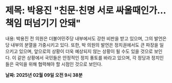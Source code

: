 # **제목: 박용진 "친문·친명 서로 싸울때인가…책임 떠넘기기 안돼"**

  내용: 박용진 전 의원은 더불어민주당 내부에서도 강한 비판을 받고 있으며, 그의 발언은 당 내부의 분열을 가중시키고 있다. 또한, 박 의원의 발언은 정치권에서도 큰 파장을 일으키고 있으며, 앞으로의 상황이 더욱 예상되지 않는 상황이 될 수도 있을 것으로 보인다. 이 같은 상황에서 국민들은 안정적인 정치 풍토를 바라고 있으며, 각 정당과 정치인들은 국익을 위해 협력해야 할 시점인 것으로 보인다.

  **날짜: 2025년 02월 09일 오전 9시 38분**